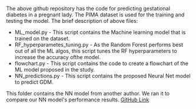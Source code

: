 The above github repository has the code for predicting gestational diabetes in a pregnant lady. The PIMA dataset is used for the training and testing the model. The brief description of above files:
- ML_model.py - This script contains the Machine learning model that is trained on the dataset.
- RF_hyperparametes_tuning.py - As the Random Forest performs best out of all the ML algos, this script tunes the RF hyperparameters to increase the accuracy ofthe model.
- flowchart.py - This script contains the code to create a flowchart of the ML model proposed in the study.
- NN_predictions.py - This script contains the proposed Neural Net model to predict GDM.

This folder contains the NN model from another author. We ran it to compare our NN model's performance results. [GitHub Link](https://github.com/Asirwad/Diabetes-Prediction-on-PIMA-dataset-using-CNN/)

